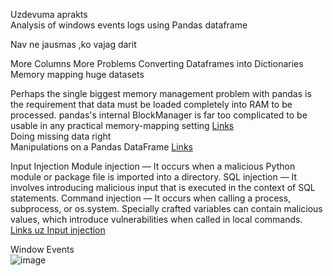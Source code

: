 Uzdevuma aprakts  
Analysis of windows events logs using Pandas dataframe


Nav ne jausmas ,ko vajag darit

 More Columns More Problems
Converting Dataframes into Dictionaries
Memory mapping huge datasets

Perhaps the single biggest memory management problem with pandas is the requirement that data must be loaded completely into RAM to be processed. pandas's internal BlockManager is far too complicated to be usable in any practical memory-mapping setting [Links](https://wesmckinney.com/blog/apache-arrow-pandas-internals/)  
 Doing missing data right  
 Manipulations on a Pandas DataFrame  [Links](https://medium.com/cyberdefendersprogram/python-for-cybersecurity-lesson-3-data-analysis-with-pandas-501441e14fe0)
 
 Input Injection
     Module injection — It occurs when a malicious Python module or package file is imported into a directory.
    SQL injection — It involves introducing malicious input that is executed in the context of SQL statements.
    Command injection — It occurs when calling a process, subprocess, or os.system. Specially crafted variables can contain malicious values, which introduce vulnerabilities when called in local commands.
    [Links uz Input injection](https://itnext.io/common-python-security-problems-ffedbae7b11c)  
    
    
  Window Events   
    ![image](https://www.howtogeek.com/thumbcache/2/200/b7c0e5ae728f831e1c32099faf796982/wp-content/uploads/2017/11/ev_top.png)
    
   
 
